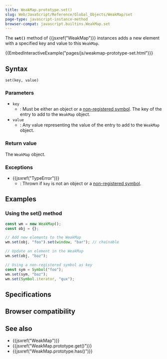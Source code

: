 ```yaml
---
title: WeakMap.prototype.set()
slug: Web/JavaScript/Reference/Global_Objects/WeakMap/set
page-type: javascript-instance-method
browser-compat: javascript.builtins.WeakMap.set
---
```




The **`set()`** method of {{jsxref("WeakMap")}} instances adds a new element with a specified key
and value to this `WeakMap`.

{{EmbedInteractiveExample("pages/js/weakmap-prototype-set.html")}}

## Syntax

```js-nolint
set(key, value)
```

### Parameters

- `key`
  - : Must be either an object or a [non-registered symbol](/Web/JavaScript/Reference/Global_Objects/Symbol#shared_symbols_in_the_global_symbol_registry). The key of the entry to add to the `WeakMap` object.
- `value`
  - : Any value representing the value of the entry to add to the `WeakMap` object.

### Return value

The `WeakMap` object.

### Exceptions

- {{jsxref("TypeError")}}
  - : Thrown if `key` is not an object or a [non-registered symbol](/Web/JavaScript/Reference/Global_Objects/Symbol#shared_symbols_in_the_global_symbol_registry).

## Examples

### Using the set() method

```js
const wm = new WeakMap();
const obj = {};

// Add new elements to the WeakMap
wm.set(obj, "foo").set(window, "bar"); // chainable

// Update an element in the WeakMap
wm.set(obj, "baz");

// Using a non-registered symbol as key
const sym = Symbol("foo");
wm.set(sym, "baz");
wm.set(Symbol.iterator, "qux");
```

## Specifications



## Browser compatibility



## See also

- {{jsxref("WeakMap")}}
- {{jsxref("WeakMap.prototype.get()")}}
- {{jsxref("WeakMap.prototype.has()")}}

